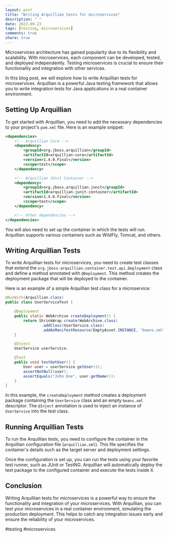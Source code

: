 ```yaml
---
layout: post
title: "Writing Arquillian tests for microservices"
description: " "
date: 2023-09-23
tags: [testing, microservices]
comments: true
share: true
---
```


Microservices architecture has gained popularity due to its flexibility and scalability. With microservices, each component can be developed, tested, and deployed independently. Testing microservices is crucial to ensure their functionality and integration with other services.

In this blog post, we will explore how to write Arquillian tests for microservices. Arquillian is a powerful Java testing framework that allows you to write integration tests for Java applications in a real container environment.

## Setting Up Arquillian

To get started with Arquillian, you need to add the necessary dependencies to your project's `pom.xml` file. Here is an example snippet:

```xml
<dependencies>
    <!-- Arquillian Core -->
    <dependency>
        <groupId>org.jboss.arquillian</groupId>
        <artifactId>arquillian-core</artifactId>
        <version>1.4.0.Final</version>
        <scope>test</scope>
    </dependency>

    <!-- Arquillian JUnit Container -->
    <dependency>
        <groupId>org.jboss.arquillian.junit</groupId>
        <artifactId>arquillian-junit-container</artifactId>
        <version>1.4.0.Final</version>
        <scope>test</scope>
    </dependency>

    <!-- Other dependencies -->
</dependencies>
```

You will also need to set up the container in which the tests will run. Arquillian supports various containers such as WildFly, Tomcat, and others.

## Writing Arquillian Tests

To write Arquillian tests for microservices, you need to create test classes that extend the `org.jboss.arquillian.container.test.api.Deployment` class and define a method annotated with `@Deployment`. This method creates the deployment package that will be deployed to the container.

Here is an example of a simple Arquillian test class for a microservice:

```java
@RunWith(Arquillian.class)
public class UserServiceTest {

    @Deployment
    public static WebArchive createDeployment() {
        return ShrinkWrap.create(WebArchive.class)
                .addClass(UserService.class)
                .addAsManifestResource(EmptyAsset.INSTANCE, "beans.xml");
    }

    @Inject
    UserService userService;

    @Test
    public void testGetUser() {
        User user = userService.getUser(1);
        assertNotNull(user);
        assertEquals("John Doe", user.getName());
    }
}
```

In this example, the `createDeployment` method creates a deployment package containing the `UserService` class and an empty `beans.xml` descriptor. The `@Inject` annotation is used to inject an instance of `UserService` into the test class.

## Running Arquillian Tests

To run the Arquillian tests, you need to configure the container in the Arquillian configuration file (`arquillian.xml`). This file specifies the container's details such as the target server and deployment settings.

Once the configuration is set up, you can run the tests using your favorite test runner, such as JUnit or TestNG. Arquillian will automatically deploy the test package to the configured container and execute the tests inside it.

## Conclusion

Writing Arquillian tests for microservices is a powerful way to ensure the functionality and integration of your microservices. With Arquillian, you can test your microservices in a real container environment, simulating the production deployment. This helps to catch any integration issues early and ensure the reliability of your microservices.

#testing #microservices